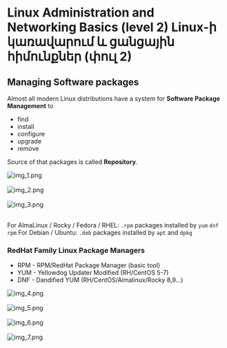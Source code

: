 # Linux Administration and Networking Basics (level 2) Linux-ի կառավարում և ցանցային հիմունքներ (փուլ 2)

## Managing Software packages

Almost all modern Linux distributions have a system for **Software Package Management** to
* find
* install
* configure
* upgrade
* remove

Source of that packages is called **Repository**.



![img_1.png](../../linux1/img_1.png)
<br><br>
![img_2.png](../../linux1/img_2.png)
<br><br>
![img_3.png](../../linux1/img_3.png)
<br><br>

For AlmaLinux / Rocky / Fedora / RHEL: `.rpm` packages installed by `yum` `dnf` `rpm`
For Debian / Ubuntu: `.deb` packages installed by `apt` and `dpkg`

### RedHat Family Linux Package Managers 
* RPM - RPM/RedHat Package Manager (basic tool)
* YUM - Yellowdog Updater Modified (RH/CentOS 5-7) 
* DNF - Dandified YUM  (RH/CentOS/Almalinux/Rocky 8,9…) 



![img_4.png](../../linux1/img_4.png)
<br><br>
![img_5.png](../../linux1/img_5.png)
<br><br>
![img_6.png](../../linux1/img_6.png)
<br><br>
![img_7.png](../../linux1/img_7.png)










